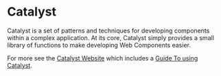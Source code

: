 # Catalyst

Catalyst is a set of patterns and techniques for developing components within a complex application. At its core, Catalyst simply provides a small library of functions to make developing Web Components easier.

For more see the [Catalyst Website](https://github.github.io/catalyst/) which includes a [Guide To using Catalyst](https://github.github.io/catalyst/guide/introduction).
